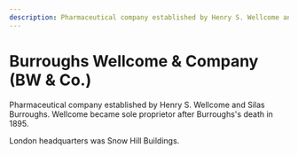 ```yaml
---
description: Pharmaceutical company established by Henry S. Wellcome and Silas Burroughs. 
---
```



# Burroughs Wellcome & Company (BW & Co.)

Pharmaceutical company established by Henry S. Wellcome and Silas Burroughs. Wellcome became sole proprietor after Burroughs's death in 1895.

London headquarters was Snow Hill Buildings.
